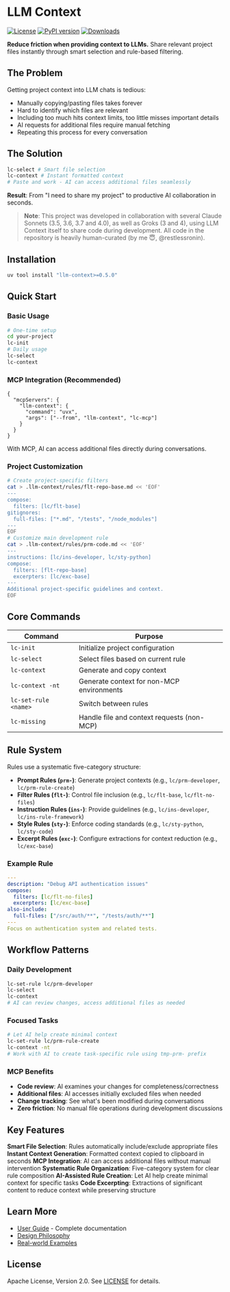 # LLM Context

[![License](https://img.shields.io/badge/License-Apache%202.0-blue.svg)](https://opensource.org/licenses/Apache-2.0)
[![PyPI version](https://img.shields.io/pypi/v/llm-context.svg)](https://pypi.org/project/llm-context/)
[![Downloads](https://static.pepy.tech/badge/llm-context/week)](https://pepy.tech/project/llm-context)

**Reduce friction when providing context to LLMs.** Share relevant project files instantly through smart selection and rule-based filtering.

## The Problem

Getting project context into LLM chats is tedious:

- Manually copying/pasting files takes forever
- Hard to identify which files are relevant
- Including too much hits context limits, too little misses important details
- AI requests for additional files require manual fetching
- Repeating this process for every conversation

## The Solution

```bash
lc-select # Smart file selection
lc-context # Instant formatted context
# Paste and work - AI can access additional files seamlessly
```

**Result**: From "I need to share my project" to productive AI collaboration in seconds.

> **Note**: This project was developed in collaboration with several Claude Sonnets (3.5, 3.6, 3.7 and 4.0), as well as Groks (3 and 4), using LLM Context itself to share code during development. All code in the repository is heavily human-curated (by me 😇, @restlessronin).

## Installation

```bash
uv tool install "llm-context>=0.5.0"
```

## Quick Start

### Basic Usage

```bash
# One-time setup
cd your-project
lc-init
# Daily usage
lc-select
lc-context
```

### MCP Integration (Recommended)

```jsonc
{
  "mcpServers": {
    "llm-context": {
      "command": "uvx",
      "args": ["--from", "llm-context", "lc-mcp"]
    }
  }
}
```

With MCP, AI can access additional files directly during conversations.

### Project Customization

```bash
# Create project-specific filters
cat > .llm-context/rules/flt-repo-base.md << 'EOF'
---
compose:
  filters: [lc/flt-base]
gitignores:
  full-files: ["*.md", "/tests", "/node_modules"]
---
EOF
# Customize main development rule
cat > .llm-context/rules/prm-code.md << 'EOF'
---
instructions: [lc/ins-developer, lc/sty-python]
compose:
  filters: [flt-repo-base]
  excerpters: [lc/exc-base]
---
Additional project-specific guidelines and context.
EOF
```

## Core Commands

| Command              | Purpose                                    |
| -------------------- | ------------------------------------------ |
| `lc-init`            | Initialize project configuration           |
| `lc-select`          | Select files based on current rule         |
| `lc-context`         | Generate and copy context                  |
| `lc-context -nt`     | Generate context for non-MCP environments  |
| `lc-set-rule <name>` | Switch between rules                       |
| `lc-missing`         | Handle file and context requests (non-MCP) |

## Rule System

Rules use a systematic five-category structure:

- **Prompt Rules (`prm-`)**: Generate project contexts (e.g., `lc/prm-developer`, `lc/prm-rule-create`)
- **Filter Rules (`flt-`)**: Control file inclusion (e.g., `lc/flt-base`, `lc/flt-no-files`)
- **Instruction Rules (`ins-`)**: Provide guidelines (e.g., `lc/ins-developer`, `lc/ins-rule-framework`)
- **Style Rules (`sty-`)**: Enforce coding standards (e.g., `lc/sty-python`, `lc/sty-code`)
- **Excerpt Rules (`exc-`)**: Configure extractions for context reduction (e.g., `lc/exc-base`)

### Example Rule

```yaml
---
description: "Debug API authentication issues"
compose:
  filters: [lc/flt-no-files]
  excerpters: [lc/exc-base]
also-include:
  full-files: ["/src/auth/**", "/tests/auth/**"]
---
Focus on authentication system and related tests.
```

## Workflow Patterns

### Daily Development

```bash
lc-set-rule lc/prm-developer
lc-select
lc-context
# AI can review changes, access additional files as needed
```

### Focused Tasks

```bash
# Let AI help create minimal context
lc-set-rule lc/prm-rule-create
lc-context -nt
# Work with AI to create task-specific rule using tmp-prm- prefix
```

### MCP Benefits

- **Code review**: AI examines your changes for completeness/correctness
- **Additional files**: AI accesses initially excluded files when needed
- **Change tracking**: See what's been modified during conversations
- **Zero friction**: No manual file operations during development discussions

## Key Features

**Smart File Selection**: Rules automatically include/exclude appropriate files
**Instant Context Generation**: Formatted context copied to clipboard in seconds
**MCP Integration**: AI can access additional files without manual intervention
**Systematic Rule Organization**: Five-category system for clear rule composition
**AI-Assisted Rule Creation**: Let AI help create minimal context for specific tasks
**Code Excerpting**: Extractions of significant content to reduce context while preserving structure

## Learn More

- [User Guide](docs/user-guide.md) - Complete documentation
- [Design Philosophy](https://www.cyberchitta.cc/articles/llm-ctx-why.html)
- [Real-world Examples](https://www.cyberchitta.cc/articles/full-context-magic.html)

## License

Apache License, Version 2.0. See [LICENSE](LICENSE) for details.
